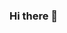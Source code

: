 ### Hi there 👋

<!--
**ankitachavan03/ankitachavan03** is a ✨ _special_ ✨ repository because its `README.md` (this file) appears on your GitHub profile.

Here are some ideas to get you started:

- 🔭 I’m currently working on ...
- 🌱 I’m currently learning ...To edit your profile, go to your GitHub account and click on your profile picture located at the top right corner of the screen. After that, click on the "Your profile" option from the dropdown menu.

Once you are on your profile page, you can click on the "Edit profile" button located on the right side of your profile picture. From there, you can edit your personal information, bio, and other details that you want to change.

Make sure to save your changes before leaving the page.java  full-stack development course
- 👯 I’m looking to collaborate on ...
- 🤔 I’m looking for help with ...
- 💬 Ask me about ..java.
- 📫 How to reach me: ankitachavan558@gmail.com
- 😄 Pronouns: ...
- ⚡ Fun fact: ...
-->
        

